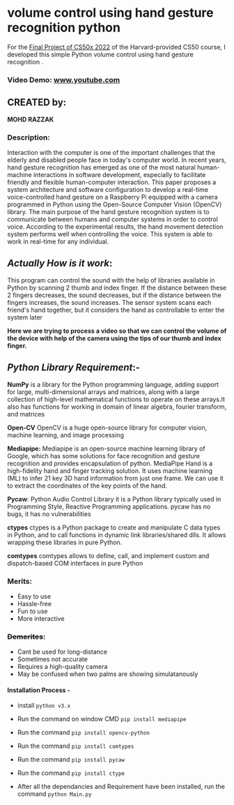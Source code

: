 # **volume control using hand gesture recognition python**
For the [Final Project of CS50x 2022](https://cs50.harvard.edu/x/2022/) of the Harvard-provided CS50 course, I developed this simple Python volume control using hand gesture recognition  .

### **Video Demo:** www.youtube.com


## CREATED by:

**MOHD RAZZAK**

### Description:

Interaction with the computer is one of the important challenges that the elderly and disabled people face in today's computer world. In recent years, hand gesture recognition has emerged as one of the most natural human-machine interactions in software development, especially to facilitate friendly and flexible human-computer interaction. This paper proposes a system architecture and software configuration to develop a real-time voice-controlled hand gesture on a Raspberry Pi equipped with a camera programmed in Python using the Open-Source Computer Vision (OpenCV) library. The main purpose of the hand gesture recognition system is to communicate between humans and computer systems in order to control voice. According to the experimental results, the hand movement detection system performs well when controlling the voice. This system is able to work in real-time for any individual.

## *Actually How is it work*:


This program can control the sound with the help of libraries available in Python by scanning 2 thumb and index finger.
If the distance between these 2 fingers decreases, the sound decreases, but if the distance between the fingers increases, the sound increases.
The sensor system scans each friend's hand together, but it considers the hand as controllable to enter the system later

__Here we are trying to process a video so that we can control the volume of the device with help of the camera using the tips of our thumb and index finger.__


## *Python Library Requirement*:-

**NumPy** is a library for the Python programming language, adding support for large, multi-dimensional arrays and matrices, along with a large collection of high-level mathematical functions to operate on these arrays.It also has functions for working in domain of linear algebra, fourier transform, and matrices

**Open-CV** OpenCV is a huge open-source library for computer vision, machine learning, and image processing

**Mediapipe:** Mediapipe is an open-source machine learning library of Google, which has some solutions for face recognition and gesture recognition and provides encapsulation of python. MediaPipe Hand is a high-fidelity hand and finger tracking solution. It uses machine learning (ML) to infer 21 key 3D hand information from just one frame. We can use it to extract the coordinates of the key points of the hand.

**Pycaw**: Python Audio Control Library it  is a Python library typically used in Programming Style, Reactive Programming applications. pycaw has no bugs, it has no vulnerabilities

**ctypes** ctypes is a Python package to create and manipulate C data types in Python, and to call functions in dynamic link libraries/shared dlls. It allows wrapping these libraries in pure Python.

**comtypes**  comtypes allows to define, call, and implement custom and dispatch-based COM interfaces in pure Python

### **Merits**:

- Easy to use
- Hassle-free
- Fun to use
- More interactive

### ~~Demerites~~:

- Cant be used for long-distance
- Sometimes not accurate
- Requires a high-quality camera
- May be confused when two palms are showing simulatanously

#### Installation Process -

- install `python v3.x`
- Run the command on window CMD `pip install mediapipe`

- Run the command `pip install opencv-python`

- Run the command `pip install comtypes`

- Run the command `pip install pycaw`

- Run the command  `pip install ctype`

-  After  all the dependancies and Requirement have been installed, run the command `python Main.py`







